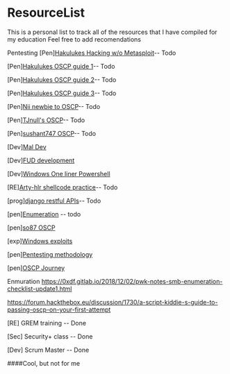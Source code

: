 # ResourceList
This is a personal list to track all of the resources that I have compiled for my education
Feel free to add recomendations

Pentesting 
[Pen][Hakulukes Hacking w/o Metasploit](https://medium.com/@hakluke/haklukes-guide-to-hacking-without-metasploit-1bbbe3d14f90)-- Todo

[Pen][Hakulukes OSCP guide 1](https://medium.com/@hakluke/haklukes-ultimate-oscp-guide-part-1-is-oscp-for-you-b57cbcce7440)-- Todo

[Pen][Hakulukes OSCP guide 2](https://medium.com/@hakluke/haklukes-ultimate-oscp-guide-part-2-workflow-and-documentation-tips-9dd335204a48)-- Todo

[Pen][Hakulukes OSCP guide 3](https://medium.com/@hakluke/haklukes-ultimate-oscp-guide-part-3-practical-hacking-tips-and-tricks-c38486f5fc97)-- Todo

[Pen][Nii newbie to OSCP](https://niiconsulting.com/checkmate/2017/06/a-detail-guide-on-oscp-preparation-from-newbie-to-oscp/)-- Todo

[Pen][TJnull's OSCP](https://www.netsecfocus.com/oscp/2019/03/29/The_Journey_to_Try_Harder-_TJNulls_Preparation_Guide_for_PWK_OSCP.html)-- Todo

[Pen][sushant747 OSCP](https://sushant747.gitbooks.io/total-oscp-guide/)-- Todo


[Dev][Mal Dev](https://niiconsulting.com/checkmate/2018/02/malware-development-welcome-dark-side-part-1/)

[Dev][FUD development](https://www.varonis.com/blog/malware-coding-lessons-people-part-learning-write-custom-fud-fully-undetected-malware/)

[Dev][Windows One liner Powershell](https://arno0x0x.wordpress.com/2017/11/20/windows-oneliners-to-download-remote-payload-and-execute-arbitrary-code/)



[RE][Arty-hlr shellcode practice](https://github.com/arty-hlr/shellcode-practice)-- Todo

[prog][django restful APIs](https://simpleisbetterthancomplex.com/tutorial/2018/02/03/how-to-use-restful-apis-with-django.html)-- Todo

[pen][Enumeration](https://github.com/theonlykernel/enumeration/wiki) -- todo

[pen][so87 OSCP](https://github.com/so87/OSCP-PwK)

[exp][Windows exploits](https://github.com/SecWiki/windows-kernel-exploits)

[pen][Pentesting methodology](https://book.hacktricks.xyz/pentesting-methodology)

[pen][OSCP Journey](https://www.tripwire.com/state-of-security/security-awareness/oscp-journey/)

Enmuration
https://0xdf.gitlab.io/2018/12/02/pwk-notes-smb-enumeration-checklist-update1.html

https://forum.hackthebox.eu/discussion/1730/a-script-kiddie-s-guide-to-passing-oscp-on-your-first-attempt



[RE] GREM training -- Done

[Sec] Security+ class -- Done

[Dev] Scrum Master -- Done

####Cool, but not for me
